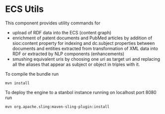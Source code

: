 ECS Utils
===========

This component provides utility commands for 
- upload of RDF data into the ECS (content graph)
- enrichment of patent documents and PubMed articles by addition of sioc:content property for indexing and 
  dc.subject properties between documents and entities extracted from transformation of XML data into RDF or
  extracted by NLP components (enhancements)
- smushing equivalent uris by choosing one uri as target uri and replacing all the aliases that appear as subject or
  object in triples with it.

To compile the bundle run

    mvn install

To deploy the engine to a stanbol instance running on localhost port 8080 run

    mvn org.apache.sling:maven-sling-plugin:install
    


